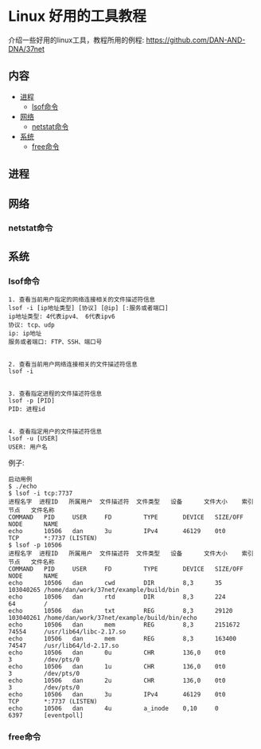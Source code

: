 # Linux 好用的工具教程

介绍一些好用的linux工具，教程所用的例程: https://github.com/DAN-AND-DNA/37net

## 内容

- [进程](#进程)
  - [lsof命令](#lsof命令)
- [网络](#网络)
  - [netstat命令](#netstat命令)
- [系统](#系统)
  - [free命令](#free命令)


## 进程

    

## 网络
### netstat命令

## 系统
### lsof命令
   
    1. 查看当前用户指定的网络连接相关的文件描述符信息
    lsof -i [ip地址类型] [协议] [@ip] [:服务或者端口]
    ip地址类型: 4代表ipv4、 6代表ipv6
    协议: tcp、udp
    ip: ip地址
    服务或者端口: FTP、SSH、端口号
    
    
    2. 查看当前用户网络连接相关的文件描述符信息
    lsof -i 
    
    
    3. 查看指定进程的文件描述符信息
    lsof -p [PID]
    PID: 进程id
   
   
    4. 查看指定用户的文件描述符信息
    lsof -u [USER]
    USER: 用户名
    
例子:
    
    启动用例
    $ ./echo 
    $ lsof -i tcp:7737
    进程名字  进程ID   所属用户  文件描述符  文件类型   设备      文件大小    索引节点   文件名称
    COMMAND   PID     USER     FD         TYPE       DEVICE   SIZE/OFF    NODE      NAME
    echo      10506   dan      3u         IPv4       46129    0t0         TCP       *:7737 (LISTEN)
    $ lsof -p 10506
    进程名字  进程ID   所属用户  文件描述符  文件类型   设备      文件大小    索引节点   文件名称
    COMMAND   PID     USER     FD         TYPE       DEVICE   SIZE/OFF    NODE      NAME
    echo      10506   dan      cwd        DIR        8,3      35          103040265 /home/dan/work/37net/example/build/bin
    echo      10506   dan      rtd        DIR        8,3      224         64        /
    echo      10506   dan      txt        REG        8,3      29120       103040261 /home/dan/work/37net/example/build/bin/echo
    echo      10506   dan      mem        REG        8,3      2151672     74554     /usr/lib64/libc-2.17.so
    echo      10506   dan      mem        REG        8,3      163400      74547     /usr/lib64/ld-2.17.so
    echo      10506   dan      0u         CHR        136,0    0t0         3         /dev/pts/0
    echo      10506   dan      1u         CHR        136,0    0t0         3         /dev/pts/0
    echo      10506   dan      2u         CHR        136,0    0t0         3         /dev/pts/0
    echo      10506   dan      3u         IPv4       46129    0t0         TCP       *:7737 (LISTEN)
    echo      10506   dan      4u         a_inode    0,10     0           6397      [eventpoll]
    
    
    
### free命令
